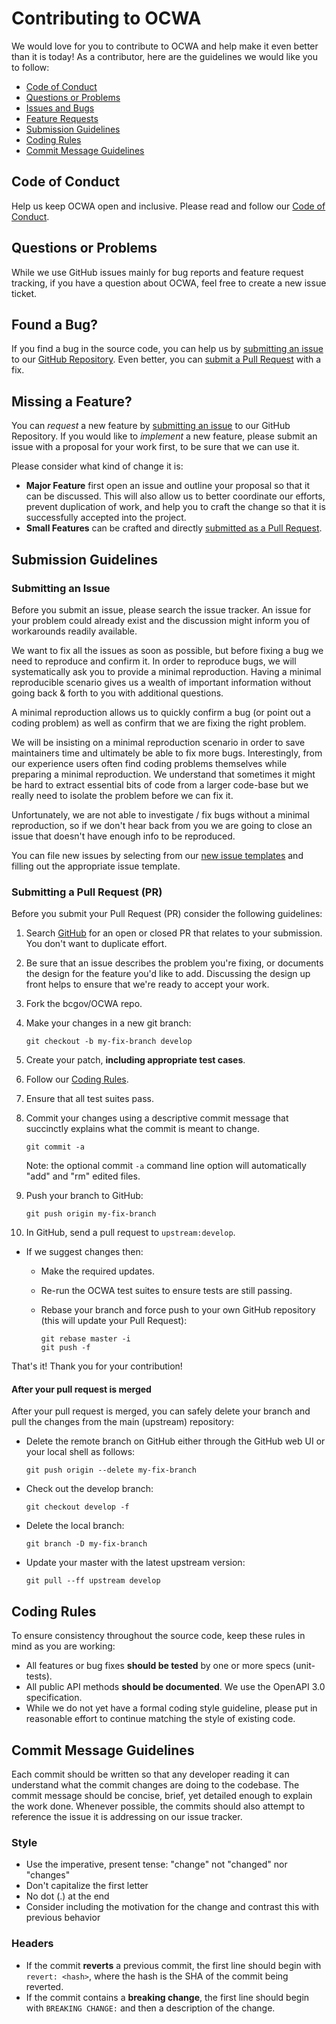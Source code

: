 # Contributing to OCWA

We would love for you to contribute to OCWA and help make it even better than it is
today! As a contributor, here are the guidelines we would like you to follow:

- [Code of Conduct](#coc)
- [Questions or Problems](#question)
- [Issues and Bugs](#issue)
- [Feature Requests](#feature)
- [Submission Guidelines](#submit)
- [Coding Rules](#rules)
- [Commit Message Guidelines](#commit)

## <a name="coc"></a> Code of Conduct

Help us keep OCWA open and inclusive. Please read and follow our [Code of Conduct][coc].

## <a name="question"></a> Questions or Problems

While we use GitHub issues mainly for bug reports and feature request tracking, if you have a question about OCWA, feel free to create a new issue ticket.

## <a name="issue"></a> Found a Bug?

If you find a bug in the source code, you can help us by
[submitting an issue](#submit-issue) to our [GitHub Repository][github]. Even better, you can
[submit a Pull Request](#submit-pr) with a fix.

## <a name="feature"></a> Missing a Feature?

You can *request* a new feature by [submitting an issue](#submit-issue) to our GitHub
Repository. If you would like to *implement* a new feature, please submit an issue with
a proposal for your work first, to be sure that we can use it.

Please consider what kind of change it is:

- **Major Feature** first open an issue and outline your proposal so that it can be discussed. This will also allow us to better coordinate our efforts, prevent duplication of work, and help you to craft the change so that it is successfully accepted into the project.
- **Small Features** can be crafted and directly [submitted as a Pull Request](#submit-pr).

## <a name="submit"></a> Submission Guidelines

### <a name="submit-issue"></a> Submitting an Issue

Before you submit an issue, please search the issue tracker. An issue for your problem could already exist and the discussion might inform you of workarounds readily available.

We want to fix all the issues as soon as possible, but before fixing a bug we need to reproduce and confirm it. In order to reproduce bugs, we will systematically ask you to provide a minimal reproduction. Having a minimal reproducible scenario gives us a wealth of important information without going back & forth to you with additional questions.

A minimal reproduction allows us to quickly confirm a bug (or point out a coding problem) as well as confirm that we are fixing the right problem.

We will be insisting on a minimal reproduction scenario in order to save maintainers time and ultimately be able to fix more bugs. Interestingly, from our experience users often find coding problems themselves while preparing a minimal reproduction. We understand that sometimes it might be hard to extract essential bits of code from a larger code-base but we really need to isolate the problem before we can fix it.

Unfortunately, we are not able to investigate / fix bugs without a minimal reproduction, so if we don't hear back from you we are going to close an issue that doesn't have enough info to be reproduced.

You can file new issues by selecting from our [new issue templates](https://github.com/bcgov/OCWA/issues/new/choose) and filling out the appropriate issue template.

### <a name="submit-pr"></a> Submitting a Pull Request (PR)

Before you submit your Pull Request (PR) consider the following guidelines:

1. Search [GitHub](https://github.com/bcgov/OCWA/pulls) for an open or closed PR that relates to your submission. You don't want to duplicate effort.
1. Be sure that an issue describes the problem you're fixing, or documents the design for the feature you'd like to add. Discussing the design up front helps to ensure that we're ready to accept your work.
1. Fork the bcgov/OCWA repo.
1. Make your changes in a new git branch:

    ```shell
    git checkout -b my-fix-branch develop
    ```

1. Create your patch, **including appropriate test cases**.
1. Follow our [Coding Rules](#rules).
1. Ensure that all test suites pass.
1. Commit your changes using a descriptive commit message that succinctly explains what the commit is meant to change.

    ```shell
    git commit -a
    ```
    Note: the optional commit `-a` command line option will automatically "add" and "rm" edited files.

1. Push your branch to GitHub:

    ```shell
    git push origin my-fix-branch
    ```

1. In GitHub, send a pull request to `upstream:develop`.

- If we suggest changes then:
  - Make the required updates.
  - Re-run the OCWA test suites to ensure tests are still passing.
  - Rebase your branch and force push to your own GitHub repository (this will update your Pull Request):

    ```shell
    git rebase master -i
    git push -f
    ```

That's it! Thank you for your contribution!

#### After your pull request is merged

After your pull request is merged, you can safely delete your branch and pull the changes
from the main (upstream) repository:

- Delete the remote branch on GitHub either through the GitHub web UI or your local shell as follows:

    ```shell
    git push origin --delete my-fix-branch
    ```

- Check out the develop branch:

    ```shell
    git checkout develop -f
    ```

- Delete the local branch:

    ```shell
    git branch -D my-fix-branch
    ```

- Update your master with the latest upstream version:

    ```shell
    git pull --ff upstream develop
    ```

## <a name="rules"></a> Coding Rules

To ensure consistency throughout the source code, keep these rules in mind as you are working:

- All features or bug fixes **should be tested** by one or more specs (unit-tests).
- All public API methods **should be documented**. We use the OpenAPI 3.0 specification.
- While we do not yet have a formal coding style guideline, please put in reasonable effort to continue matching the style of existing code.

## <a name="commit"></a> Commit Message Guidelines

Each commit should be written so that any developer reading it can understand what the commit changes are doing to the codebase. The commit message should be concise, brief, yet detailed enough to explain the work done. Whenever possible, the commits should also attempt to reference the issue it is addressing on our issue tracker.

### Style

- Use the imperative, present tense: "change" not "changed" nor "changes"
- Don't capitalize the first letter
- No dot (.) at the end
- Consider including the motivation for the change and contrast this with previous behavior

### Headers

- If the commit **reverts** a previous commit, the first line should begin with `revert: <hash>`, where the hash is the SHA of the commit being reverted.
- If the commit contains a **breaking change**, the first line should begin with `BREAKING CHANGE:` and then a description of the change.

[coc]: /CODE_OF_CONDUCT.md
[github]: https://github.com/bcgov/OCWA
